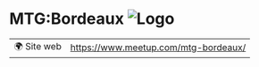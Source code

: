 # MTG:Bordeaux ![Logo](https://example.com/logo-mtg:bordeaux.png)

|                                |     |
| ------------------------------ | --- |
| 🌍 Site web                    | https://www.meetup.com/mtg-bordeaux/ |
